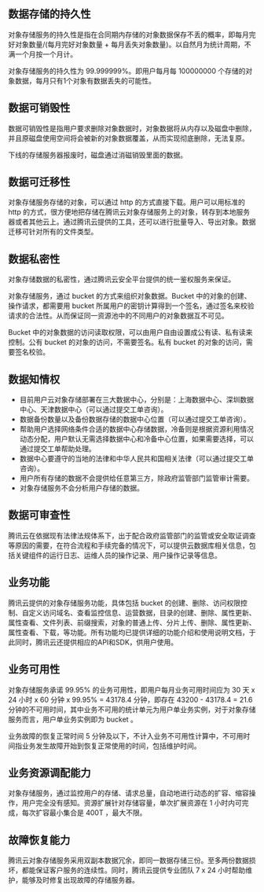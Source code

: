 ## 数据存储的持久性

对象存储服务的持久性是指在合同期内存储的对象数据保存不丢的概率，即每月完好对象数量/(每月完好对象数量 + 每月丢失对象数量)。以自然月为统计周期，不满一个月按一个月计。

对象存储服务的持久性为 99.999999%。即用户每月每 100000000 个存储的对象数据，每月只有1个对象有数据丢失的可能性。

## 数据可销毁性

数据可销毁性是指用户要求删除对象数据时，对象数据将从内存以及磁盘中删除，并且原磁盘使用空间将会被新的对象数据覆盖，从而实现彻底删除，无法复原。

下线的存储服务器报废时，磁盘通过消磁销毁里面的数据。

## 数据可迁移性

对象存储服务存储的对象，可以通过 http 的方式直接下载。用户可以用标准的 http 的方式，很方便地把存储在腾讯云对象存储服务上的对象，转存到本地服务器或者其他云上。通过腾讯云提供的工具，还可以进行批量导入、导出对象。数据迁移可针对所有的文件类型。

## 数据私密性

对象存储数据的私密性，通过腾讯云安全平台提供的统一鉴权服务来保证。

对象存储服务，通过 bucket 的方式来组织对象数据。Bucket 中的对象的创建、操作请求，都需要用 bucket 所属用户的密钥计算得到一个签名，通过签名来校验请求的合法性。从而保证同一资源池中的不同用户的对象数据互不可见。

Bucket 中的对象数据的访问读取权限，可以由用户自由设置成公有读、私有读来控制。公有 bucket 的对象的访问，不需要签名。私有 bucket 的对象的访问，需要签名校验。

## 数据知情权

- 目前用户云对象存储部署在三大数据中心，分别是：上海数据中心、深圳数据中心、天津数据中心（可以通过提交工单咨询）。
- 数据备份数量以及备份数据存储的数据中心位置（可以通过提交工单咨询）。
- 帮助用户选择网络条件合适的数据中心存储数据，冷备则是根据资源利用情况动态分配，用户默认无需选择数据中心和冷备中心位置，如果需要选择，可以通过提交工单帮助处理。
- 数据中心要遵守的当地的法律和中华人民共和国相关法律（可以通过提交工单咨询）。
- 用户所有存储的数据不会提供给任意第三方，除政府监管部门监管审计需要。
- 对象存储服务不会分析用户存储的数据。

## 数据可审查性

腾讯云在依据现有法律法规体系下，出于配合政府监管部门的监管或安全取证调查等原因的需要，在符合流程和手续完备的情况下，可以提供云数据库相关信息，包括关键组件的运行日志、运维人员的操作记录、用户操作记录等信息。

## 业务功能

腾讯云提供的对象存储服务功能，具体包括 bucket 的创建、删除、访问权限控制、自定义访问域名、查看监控信息、运营数据，目录的创建、删除、属性更新、属性查看、文件列表、前缀搜索，对象的普通上传、分片上传、删除、属性更新、属性查看、下载，等功能。所有功能均已提供详细的功能介绍和使用说明文档，于此同时，腾讯云还提供相应的API和SDK，供用户使用。

## 业务可用性

对象存储服务承诺 99.95% 的业务可用性，即用户每月业务可用时间应为 30 天 x 24 小时 x 60 分钟 x 99.95% = 43178.4 分钟，即存在 43200 - 43178.4 = 21.6 分钟的不可用时间，其中业务不可用的统计单元为用户单业务实例，对于对象存储服务而言，用户单业务实例即为 bucket 。

业务故障的恢复正常时间 5 分钟及以下，不计入业务不可用性计算中，不可用时间指业务发生故障开始到恢复正常使用的时间，包括维护时间。

## 业务资源调配能力

对象存储服务，通过监控用户的存储、请求总量，自动地进行动态的扩容、缩容操作，用户完全没有感知。资源扩展针对存储容量，单次扩展资源在 1 小时内可完成，每次扩容最小集合是 400T ，最大不限。

## 故障恢复能力

腾讯云对象存储服务采用双副本数据冗余，即同一数据存储三份。至多两份数据损坏，都能保证客户服务的连续性。同时，腾讯云提供专业团队 7 x 24 小时帮助维护，能够及时修复出现故障的存储服务器。